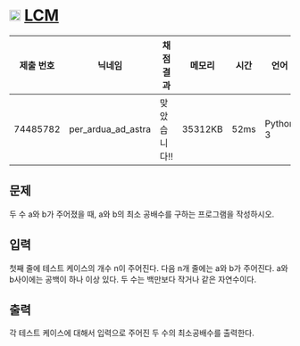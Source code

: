 # <img width="20px"  src="https://d2gd6pc034wcta.cloudfront.net/tier/6.svg" class="solvedac-tier"> [LCM](https://www.acmicpc.net/problem/5347) 

| 제출 번호 | 닉네임 | 채점 결과 | 메모리 | 시간 | 언어 | 코드 길이 |
|---|---|---|---|---|---|---|
|74485782|per_ardua_ad_astra|맞았습니다!! |35312KB|52ms|Python 3|732B|

## 문제
<p>두 수 a와 b가 주어졌을 때, a와 b의 최소 공배수를 구하는 프로그램을 작성하시오.</p>

## 입력
<p>첫째 줄에 테스트 케이스의 개수 n이 주어진다. 다음 n개 줄에는 a와 b가 주어진다. a와 b사이에는 공백이 하나 이상 있다. 두 수는 백만보다 작거나 같은 자연수이다.</p>

## 출력
<p>각 테스트 케이스에 대해서 입력으로 주어진 두 수의 최소공배수를 출력한다.</p>

